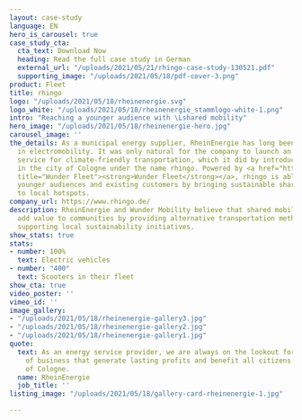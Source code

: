 ```yaml
---
layout: case-study
language: EN
hero_is_carousel: true
case_study_cta:
  cta_text: Download Now
  heading: Read the full case study in German
  external_url: "/uploads/2021/05/21/rhingo-case-study-130521.pdf"
  supporting_image: "/uploads/2021/05/18/pdf-cover-3.png"
product: Fleet
title: rhingo
logo: "/uploads/2021/05/18/rheinenergie.svg"
logo_white: "/uploads/2021/05/18/rheinenergie_stammlogo-white-1.png"
intro: "Reaching a younger audience with \Lshared mobility"
hero_image: "/uploads/2021/05/18/rheinenergie-hero.jpg"
carousel_image: ''
the_details: As a municipal energy supplier, RheinEnergie has long been a pioneer
  in electromobility. It was only natural for the company to launch an additional
  service for climate-friendly transportation, which it did by introducing 400 e-mopeds
  in the city of Cologne under the name rhingo. Powered by <a href="https://www.wundermobility.com/fleet"
  title="Wunder Fleet"><strong>Wunder Fleet</strong></a>, rhingo is able to serve
  younger audiences and existing customers by bringing sustainable shared mobility
  to local hotspots.
company_url: https://www.rhingo.de/
description: RheinEnergie and Wunder Mobility believe that shared mobility services
  add value to communities by providing alternative transportation methods and by
  supporting local sustainability initiatives.
show_stats: true
stats:
- number: 100%
  text: Electric vehicles
- number: "400"
  text: Scooters in their fleet
show_cta: true
video_poster: ''
vimeo_id: ''
image_gallery:
- "/uploads/2021/05/18/rheinenergie-gallery3.jpg"
- "/uploads/2021/05/18/rheinenergie-gallery2.jpg"
- "/uploads/2021/05/18/rheinenergie-gallery1.jpg"
quote:
  text: As an energy service provider, we are always on the lookout for new areas
    of business that generate lasting profits and benefit all citizens of the city
    of Cologne.
  name: RheinEnergie
  job_title: ''
listing_image: "/uploads/2021/05/18/gallery-card-rheinenergie-1.jpg"

---
```

